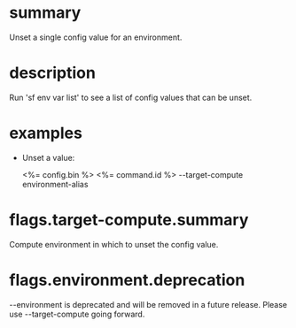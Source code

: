 # summary

Unset a single config value for an environment.

# description

Run 'sf env var list' to see a list of config values that can be unset.

# examples

- Unset a value:

  <%= config.bin %> <%= command.id %> --target-compute environment-alias

# flags.target-compute.summary

Compute environment in which to unset the config value.

# flags.environment.deprecation

--environment is deprecated and will be removed in a future release. Please use --target-compute going forward.

